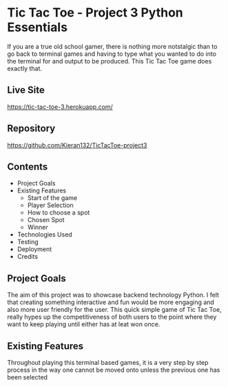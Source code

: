 # Tic Tac Toe - Project 3 Python Essentials
If you are a true old school gamer, there is nothing more notstalgic than to go back to terminal games and having to type what you wanted to do into the terminal for and output to be produced. This Tic Tac Toe game does exactly that.

## Live Site 
https://tic-tac-toe-3.herokuapp.com/

## Repository
https://github.com/Kieran132/TicTacToe-project3

## Contents
- Project Goals
- Existing Features
    - Start of the game
    - Player Selection
    - How to choose a spot
    - Chosen Spot
    - Winner
- Technologies Used
- Testing
- Deployment
- Credits

## Project Goals
The aim of this project was to showcase backend technology Python. I felt that creating something interactive and fun would be more engaging and also more user friendly for the user. This quick simple game of Tic Tac Toe, really hypes up the competitiveness of both users to the point where they want to keep playing until either has at leat won once.

## Existing Features
Throughout playing this terminal based games, it is a very step by step process in the way one cannot be moved onto unless the previous one has been selected


